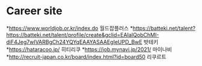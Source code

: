 # Career site
*https://www.worldjob.or.kr/index.do 월드잡플러스
*https://batteki.net/talent?https://batteki.net/talent/profile/create&gclid=EAIaIQobChMI-diF4Jeg7wIVARBgCh24YQYqEAAYASAAEgIeUPD_BwE 밧테키
*https://hataracoo.jp/ 히티리쿠
*https://job.mynavi.jp/2021/ 마이나비
*http://recruit-japan.co.kr/board/index.html?id=board50 리쿠르트

